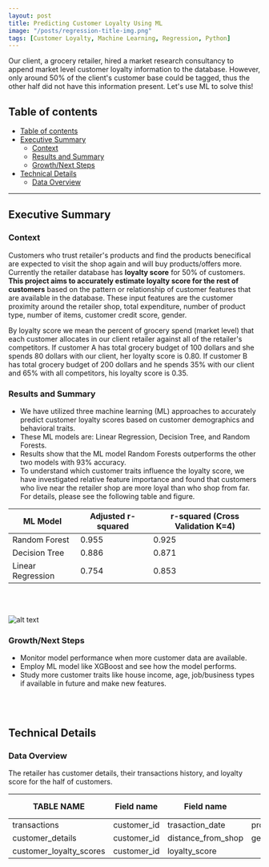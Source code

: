 ```yaml
---
layout: post
title: Predicting Customer Loyalty Using ML
image: "/posts/regression-title-img.png"
tags: [Customer Loyalty, Machine Learning, Regression, Python]
---
```


Our client, a grocery retailer, hired a market research consultancy to append market level customer loyalty information to the database.  However, only around 50% of the client's customer base could be tagged, thus the other half did not have this information present.  Let's use ML to solve this!

## Table of contents

- [Table of contents](#table-of-contents)
- [Executive Summary ](#executive-summary-)
  - [Context ](#context-)
  - [Results and Summary ](#results-and-summary-)
  - [Growth/Next Steps ](#growthnext-steps-)
- [Technical Details  ](#technical-details--)
  - [Data Overview ](#data-overview-)
  
---

## Executive Summary <a name="executive-summary"></a>

### Context <a name="context"></a>

Customers who trust  retailer's products and find the products benecifical are expected to visit the shop again and will buy products/offers more. Currently the retailer database has **loyalty score** for 50% of customers. **This project aims to accurately estimate loyalty score for the rest of customers** based on the pattern or relationship of customer features that are available in the database. These input features are the customer proximity around the retailer shop, total expenditure, number of product type, number of items, customer credit score, gender.

By loyalty score we mean the percent of grocery spend (market level) that each customer allocates in our client retailer against all of the retailer's competitors. If customer A has total grocery budget of 100 dollars and she spends 80 dollars with our client, her loyalty score is 0.80. If customer B has total grocery budget of 200 dollars and he spends 35% with our client and 65% with all competitors, his loyalty score is 0.35.

### Results and Summary <a name="results-summary"></a>

- We have utilized three machine learning (ML) approaches to accurately predict customer loyalty scores based on customer demographics and behavioral traits.
- These ML models are: Linear Regression, Decision Tree, and Random Forests.
- Results show that the ML model Random Forests outperforms the other two models with 93% accuracy.
- To understand which customer traits influence the loyalty score, we have investigated relative feature importance and found that customers who live near the retailer shop are more loyal than who shop from far. For details, please see the following table and figure.

|ML Model | Adjusted r-squared | r-squared (Cross Validation K=4) |
|---      | ---                 | --- |
|Random Forest | 0.955 | 0.925|
|Decision Tree | 0.886 | 0.871|
|Linear Regression | 0.754 | 0.853|

<br>
<br>

![alt text](rf-regression-permutation-importance.png "Random Forest Permutation Importance Plot")

### Growth/Next Steps <a name="growth-next-steps"></a>

- Monitor model performance when more customer data are available.
- Employ ML model like XGBoost and see how the model performs.
- Study more customer traits like house income, age, job/business types if available in future and make new features.


<br>
<br>


## Technical Details  <a name="technical-details"></a>

### Data Overview <a name="data-overview"></a>

The retailer has customer details, their transactions history, and loyalty score for the half of customers.

|TABLE NAME | Field name |Field name     | Field name        |   Field name     |
|---        | ---             |--           |---      |---     |
|transactions|  customer_id|trasaction_date | product_name_id | total_sales|
|customer_details|customer_id|distance_from_shop|gender|
|customer_loyalty_scores|customer_id|loyalty_score| | 
